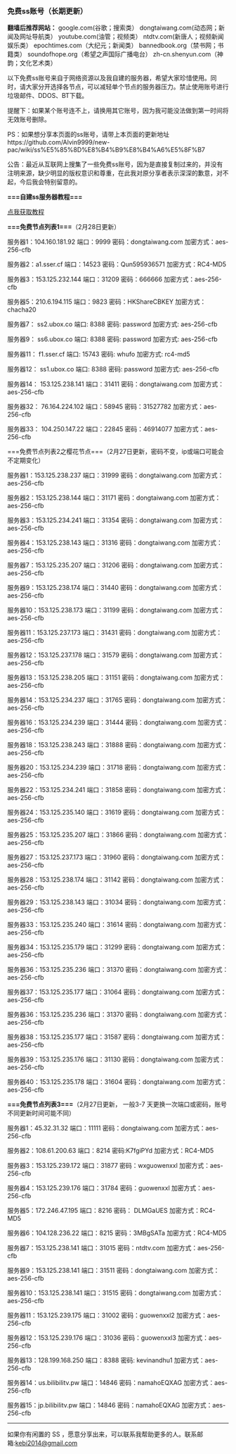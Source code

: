 ### 免费ss账号（长期更新）

**翻墙后推荐网站：** google.com(谷歌；搜索类） dongtaiwang.com(动态网；新闻及网址导航类）  youtube.com(油管；视频类）  ntdtv.com(新唐人；视频新闻娱乐类）    epochtimes.com（大纪元；新闻类）   bannedbook.org（禁书网；书籍类）   soundofhope.org（希望之声国际广播电台）
    zh-cn.shenyun.com（神韵；文化艺术类）

以下免费ss账号来自于网络资源以及我自建的服务器，希望大家珍惜使用。同时，请大家分开选择各节点，可以减轻单个节点的服务器压力。禁止使用账号进行垃圾邮件、DDOS、BT下载。

提醒下：如果某个账号连不上，请换用其它账号，因为我可能没法做到第一时间将无效账号删除。

PS：如果想分享本页面的ss账号，请带上本页面的更新地址https://github.com/Alvin9999/new-pac/wiki/ss%E5%85%8D%E8%B4%B9%E8%B4%A6%E5%8F%B7

公告：最近从互联网上搜集了一些免费ss账号，因为是直接复制过来的，并没有注明来源，缺少明显的版权意识和尊重，在此我对原分享者表示深深的歉意，对不起，今后我会特别留意的。


**===自建ss服务器教程===**

[点我获取教程](https://github.com/Alvin9999/new-pac/wiki/%E8%87%AA%E5%BB%BAss%E6%9C%8D%E5%8A%A1%E5%99%A8%E6%95%99%E7%A8%8B)

**===免费节点列表1===**（2月28日更新）

服务器1：104.160.181.92 端口：9999 密码：dongtaiwang.com 加密方式：aes-256-cfb

服务器2：a1.sser.cf 端口：14523 密码：Qun595936571 加密方式：RC4-MD5

服务器3：153.125.232.144  端口：31209  密码：666666 加密方式：aes-256-cfb

服务器5：210.6.194.115 端口：9823 密码：HKShareCBKEY 加密方式：chacha20

服务器7： ss2.ubox.co 端口: 8388 密码: password 加密方式: aes-256-cfb

服务器9： ss6.ubox.co 端口: 8388 密码: password 加密方式: aes-256-cfb

服务器11： f1.sser.cf 端口: 15743 密码: whufo  加密方式: rc4-md5

服务器12： ss1.ubox.co  端口: 8388 密码: password 加密方式: aes-256-cfb

服务器14： 153.125.238.141 端口：31411 密码：dongtaiwang.com 加密方式：aes-256-cfb

服务器32： 76.164.224.102 端口：58945 密码：31527782 加密方式：aes-256-cfb

服务器33： 104.250.147.22 端口：22845 密码：46914077 加密方式：aes-256-cfb

===免费节点列表2之樱花节点===（2月27日更新，密码不变，ip或端口可能会不定期变化）

服务器1：153.125.238.237 端口：31999 密码：dongtaiwang.com 加密方式：aes-256-cfb

服务器2：153.125.238.144 端口：31171 密码：dongtaiwang.com 加密方式：aes-256-cfb

服务器3：153.125.234.241 端口：31354 密码：dongtaiwang.com 加密方式：aes-256-cfb

服务器4：153.125.238.143 端口：31316 密码：dongtaiwang.com 加密方式：aes-256-cfb

服务器7：153.125.235.207 端口：31206 密码：dongtaiwang.com 加密方式：aes-256-cfb

服务器9：153.125.238.174 端口：31440 密码：dongtaiwang.com 加密方式：aes-256-cfb

服务器10：153.125.238.173 端口：31199 密码：dongtaiwang.com 加密方式：aes-256-cfb

服务器11：153.125.237.173 端口：31431 密码：dongtaiwang.com 加密方式：aes-256-cfb

服务器12：153.125.237.178 端口：31579 密码：dongtaiwang.com 加密方式：aes-256-cfb

服务器13：153.125.238.205 端口：31151 密码：dongtaiwang.com 加密方式：aes-256-cfb

服务器14：153.125.234.237 端口：31765 密码：dongtaiwang.com 加密方式：aes-256-cfb

服务器16：153.125.234.239 端口：31444 密码：dongtaiwang.com 加密方式：aes-256-cfb

服务器18：153.125.238.243 端口：31888 密码：dongtaiwang.com 加密方式：aes-256-cfb

服务器20：153.125.234.239 端口：31718 密码：dongtaiwang.com 加密方式：aes-256-cfb

服务器22：153.125.234.241 端口：31858 密码：dongtaiwang.com 加密方式：aes-256-cfb

服务器24：153.125.235.140 端口：31619 密码：dongtaiwang.com 加密方式：aes-256-cfb

服务器25：153.125.235.207 端口：31866 密码：dongtaiwang.com 加密方式：aes-256-cfb

服务器27：153.125.237.173 端口：31960 密码：dongtaiwang.com 加密方式：aes-256-cfb

服务器28：153.125.238.174 端口：31142 密码：dongtaiwang.com 加密方式：aes-256-cfb

服务器29：153.125.238.143 端口：31034 密码：dongtaiwang.com 加密方式：aes-256-cfb

服务器33：153.125.235.240 端口：31614 密码：dongtaiwang.com 加密方式：aes-256-cfb

服务器34：153.125.235.179 端口：31299 密码：dongtaiwang.com 加密方式：aes-256-cfb

服务器36：153.125.235.236 端口：31370 密码：dongtaiwang.com 加密方式：aes-256-cfb

服务器37：153.125.235.177 端口：31064 密码：dongtaiwang.com 加密方式：aes-256-cfb

服务器36：153.125.235.236 端口：31370 密码：dongtaiwang.com 加密方式：aes-256-cfb

服务器38：153.125.235.177 端口：31587 密码：dongtaiwang.com 加密方式：aes-256-cfb

服务器39：153.125.235.176 端口：31130 密码：dongtaiwang.com 加密方式：aes-256-cfb

服务器40：153.125.235.178 端口：31604 密码：dongtaiwang.com 加密方式：aes-256-cfb

**===免费节点列表3===**（2月27日更新， 一般3-7 天更换一次端口或密码，账号不同更新时间可能不同）

服务器1：45.32.31.32   端口：11111 密码：dongtaiwang.com 加密方式：aes-256-cfb

服务器2：108.61.200.63  端口：8214 密码:K7fgiPYd 加密方式：RC4-MD5

服务器3：153.125.239.172  端口：31877 密码：wxguowenxxl 加密方式：aes-256-cfb

服务器4：153.125.239.176  端口：31784 密码：guowenxxl 加密方式：aes-256-cfb

服务器5：172.246.47.195  端口：8216 密码： DLMGaUES 加密方式：RC4-MD5

服务器6：104.128.236.22  端口：8215 密码：3MBgSATa 加密方式：RC4-MD5

服务器7：153.125.238.141 端口：31015 密码：ntdtv.com 加密方式：aes-256-cfb

服务器9：153.125.238.141 端口：31511 密码：dongtaiwang.com 加密方式：aes-256-cfb

服务器10：153.125.238.141 端口：31515 密码：dongtaiwang.com 加密方式：aes-256-cfb

服务器11：153.125.239.175 端口：31002 密码：guowenxxl2 加密方式：aes-256-cfb

服务器12：153.125.239.176 端口：31036 密码：guowenxxl3 加密方式：aes-256-cfb

服务器13：128.199.168.250 端口：8388  密码: kevinandhu1  加密方式：aes-256-cfb

服务器14：us.bilibilitv.pw  端口：14846  密码：namahoEQXAG  加密方式：aes-256-cfb

服务器15：jp.bilibilitv.pw  端口：14846  密码：namahoEQXAG  加密方式：aes-256-cfb


***


如果你有闲置的 SS ，愿意分享出来，可以联系我帮助更多的人。联系邮箱:kebi2014@gmail.com 